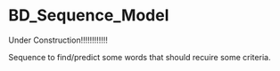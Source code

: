 # BD_Sequence_Model

Under Construction!!!!!!!!!!!!

Sequence to find/predict some words that should recuire some criteria.
